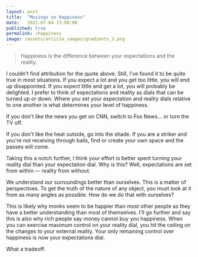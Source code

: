```yaml
---
layout: post
title:  "Musings on Happiness"
date:   2021-07-04 13:00:00
published: true
permalink: /happiness
image: /assets/article_images/gradients_3.png
---
```


> Happiness is the difference between your expectations and the reality.
> 

I couldn’t find attribution for the quote above. Still, I've found it to be quite true in most situations. If you expect a lot and you get too little, you will end up disappointed. If you expect little and get a lot, you will probably be delighted. I prefer to think of expectations and reality as dials that can be turned up or down. Where you set your expectation and reality dials relative to one another is what determines your level of happiness.

If you don't like the news you get on CNN, switch to Fox News… or turn the TV off.

If you don't like the heat outside, go into the shade. If you are a striker and you're not receiving through balls, find or create your own space and the passes will come.

Taking this a notch further, I think your effort is better spent turning your reality dial than your expectation dial. Why is this? Well, expectations are set from within — reality from without.

We understand our surroundings better than ourselves. This is a matter of perspectives. To get the truth of the nature of any object, you must look at it from as many angles as possible. How do we do that with ourselves?

This is likely why monks seem to be happier than most other people as they have a better understanding than most of themselves. I'll go further and say this is also why rich people say money cannot buy you happiness. When you can exercise maximum control on your reality dial, you hit the ceiling on the changes to your external reality. Your only remaining control over happiness is now your expectations dial.

What a tradeoff.
